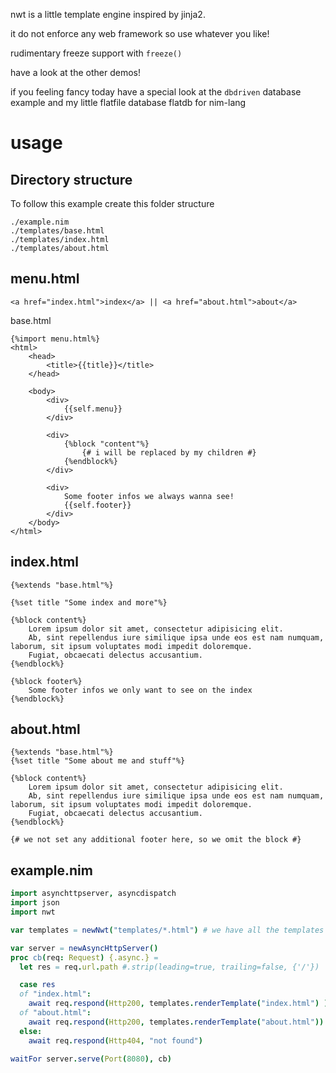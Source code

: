 nwt is a little template engine inspired by jinja2.

it do not enforce any web framework so use whatever you like!

rudimentary freeze support with `freeze()`

have a look at the other demos!

if you feeling fancy today have a special look at the `dbdriven` database example and my little flatfile database flatdb for nim-lang


usage
=====


Directory structure
-----------------------

To follow this example create this folder structure

```
./example.nim
./templates/base.html
./templates/index.html
./templates/about.html
```



menu.html
----------

```
<a href="index.html">index</a> || <a href="about.html">about</a>
```

base.html
```jinja2
{%import menu.html%}
<html>
	<head>
		<title>{{title}}</title>
	</head>

	<body>
		<div>
			{{self.menu}} 
		</div>

		<div>
			{%block "content"%}
				{# i will be replaced by my children #}
			{%endblock%}
		</div>

		<div>
			Some footer infos we always wanna see!
			{{self.footer}}
		</div>
	</body>
</html>
```


index.html
-----------

```jinja2
{%extends "base.html"%}

{%set title "Some index and more"%}

{%block content%}
	Lorem ipsum dolor sit amet, consectetur adipisicing elit. 
	Ab, sint repellendus iure similique ipsa unde eos est nam numquam, laborum, sit ipsum voluptates modi impedit doloremque. 
	Fugiat, obcaecati delectus accusantium.
{%endblock%}

{%block footer%}
	Some footer infos we only want to see on the index
{%endblock%}

```



about.html
-----------

```jinja2
{%extends "base.html"%}
{%set title "Some about me and stuff"%}

{%block content%}
	Lorem ipsum dolor sit amet, consectetur adipisicing elit. 
	Ab, sint repellendus iure similique ipsa unde eos est nam numquam, laborum, sit ipsum voluptates modi impedit doloremque. 
	Fugiat, obcaecati delectus accusantium.
{%endblock%}

{# we not set any additional footer here, so we omit the block #}

```


example.nim
------------

```nim
import asynchttpserver, asyncdispatch
import json
import nwt

var templates = newNwt("templates/*.html") # we have all the templates in a folder called "templates"

var server = newAsyncHttpServer()
proc cb(req: Request) {.async.} =
  let res = req.url.path #.strip(leading=true, trailing=false, {'/'})

  case res 
  of "index.html":
    await req.respond(Http200, templates.renderTemplate("index.html") )  
  of "about.html":
    await req.respond(Http200, templates.renderTemplate("about.html"))
  else:
    await req.respond(Http404, "not found")

waitFor server.serve(Port(8080), cb)    
```